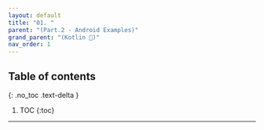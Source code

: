 ```yaml
---
layout: default
title: "01. "
parent: "(Part.2 - Android Examples)"
grand_parent: "(Kotlin 🌟)"
nav_order: 1
---
```


## Table of contents
{: .no_toc .text-delta }

1. TOC
{:toc}

---

